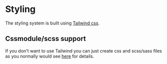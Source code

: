 # Styling

The styling system is built using [Tailwind css](https://tailwindcss.com//).

## Cssmodule/scss support

If you don't want to use Tailwind you can just create css and scss/sass files as you normally would see [here](https://nextjs.org/docs/basic-features/built-in-css-support) for details.
